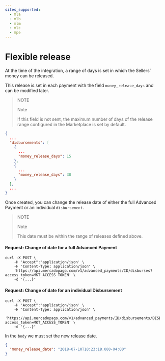 ```yaml
---
sites_supported:
  - mla
  - mlb
  - mlm
  - mlc
  - mpe
---
```


# Flexible release

At the time of the integration, a range of days is set in which the Sellers’ money can be released.

This release is set in each payment with the field `money_release_days` and can be modified later.

> NOTE
>
> Note
>
> If this field is not sent, the maximum number of days of the release range configured in the Marketplace is set by default.

```json
{
  ...
  "disbursements": [
    {
      ...
      "money_release_days": 15
    },
    {
      ...
      "money_release_days": 30
    }
  ],
  ...
}
```

Once created, you can change the release date of either the full Advanced Payment or an individual `disbursement`.

> NOTE
>
> Note
>
> This date must be within the range of releases defined above.

#### Request: Change of date for a full Advanced Payment

```curl
curl -X POST \
    -H 'Accept":"application/json' \
    -H 'Content-Type: application/json' \
    'https://api.mercadopago.com/v1/advanced_payments/ID/disburses?access_token=MKT_ACCESS_TOKEN' \
    -d '{...}'
```

#### Request: Change of date for an individual Disbursement

```curl
curl -X POST \
    -H 'Accept":"application/json' \
    -H 'Content-Type: application/json' \
    'https://api.mercadopago.com/v1/advanced_payments/ID/disbursements/DISBURSEMENT_ID/disburses?access_token=MKT_ACCESS_TOKEN' \
    -d '{...}'
```

In the `body` we must set the new release date.

```json
{
  "money_release_date": "2018-07-10T10:23:18.000-04:00"
}
```  

